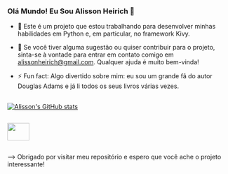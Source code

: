 ### Olá Mundo! Eu Sou Alisson Heirich 👋


- 🔭 Este é um projeto que estou trabalhando para desenvolver minhas habilidades em Python e, em particular, no framework Kivy.

- 🤔 Se você tiver alguma sugestão ou quiser contribuir para o projeto, sinta-se à vontade para entrar em contato comigo em alissonheirich@gmail.com. Qualquer ajuda é muito bem-vinda!

- ⚡ Fun fact: Algo divertido sobre mim: eu sou um grande fã do autor Douglas Adams e já li todos os seus livros várias vezes.
##
[![Alisson's GitHub stats](https://github-readme-stats.vercel.app/api?username=AlissonHeirich&count_private=true&show_icons=true&theme=tokyonight)](https://github.com/AlissonHeirich/github-readme-stats)
##
<img align="center" height="40" width="50" src="https://cdn.jsdelivr.net/gh/devicons/devicon/icons/python/python-original-wordmark.svg" />

##         
          
--> Obrigado por visitar meu repositório e espero que você ache o projeto interessante!
